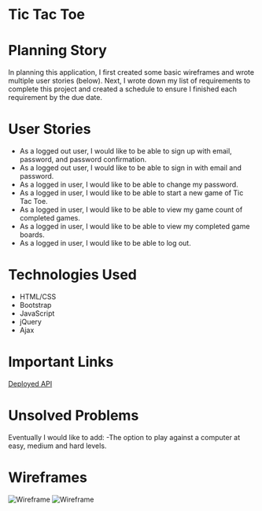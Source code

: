 # Tic Tac Toe


# Planning Story
In planning this application, I first created some basic wireframes and wrote multiple user stories (below). Next, I wrote down my list of requirements to complete this project and created a schedule to ensure I finished each requirement by the due date.

# User Stories

- As a logged out user, I would like to be able to sign up with email, password, and password confirmation.
- As a logged out user, I would like to be able to sign in with email and password.
- As a logged in user, I would like to be able to change my password.
- As a logged in user, I would like to be able to start a new game of Tic Tac Toe.
- As a logged in user, I would like to be able to view my game count of completed games.
- As a logged in user, I would like to be able to view my completed game boards.
- As a logged in user, I would like to be able to log out.


# Technologies Used

- HTML/CSS
- Bootstrap
- JavaScript
- jQuery
- Ajax

# Important Links

[Deployed API](https://lindsay-kaufman.github.io/game-project-client/)

# Unsolved Problems

Eventually I would like to add:
-The option to play against a computer at easy, medium and hard levels.


# Wireframes

![Wireframe](https://imgur.com/a/8mnhZnF)
![Wireframe](https://imgur.com/a/HOfEvTj)
